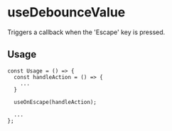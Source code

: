 # useDebounceValue

Triggers a callback when the 'Escape' key is pressed.

## Usage

```tsx
const Usage = () => {
  const handleAction = () => {
    ...
  }

  useOnEscape(handleAction);

  ...
};
```
